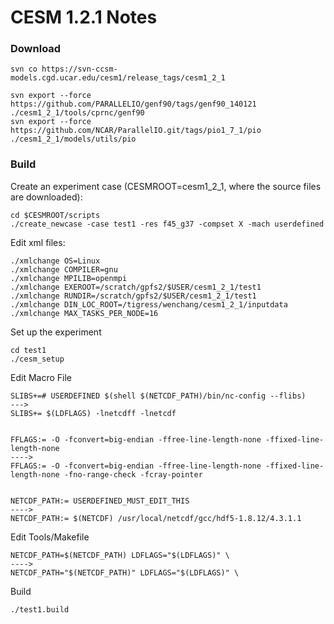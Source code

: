 # CESM 1.2.1 Notes

### Download
    svn co https://svn-ccsm-models.cgd.ucar.edu/cesm1/release_tags/cesm1_2_1

    svn export --force https://github.com/PARALLELIO/genf90/tags/genf90_140121 ./cesm1_2_1/tools/cprnc/genf90
    svn export --force https://github.com/NCAR/ParallelIO.git/tags/pio1_7_1/pio ./cesm1_2_1/models/utils/pio

### Build
Create an experiment case (CESMROOT=cesm1_2_1, where the source files are downloaded):

    cd $CESMROOT/scripts
    ./create_newcase -case test1 -res f45_g37 -compset X -mach userdefined
    
Edit xml files:

    ./xmlchange OS=Linux
    ./xmlchange COMPILER=gnu
    ./xmlchange MPILIB=openmpi
    ./xmlchange EXEROOT=/scratch/gpfs2/$USER/cesm1_2_1/test1
    ./xmlchange RUNDIR=/scratch/gpfs2/$USER/cesm1_2_1/test1
    ./xmlchange DIN_LOC_ROOT=/tigress/wenchang/cesm1_2_1/inputdata
    ./xmlchange MAX_TASKS_PER_NODE=16

Set up the experiment
    
    cd test1
    ./cesm_setup

Edit Macro File
    
    SLIBS+=# USERDEFINED $(shell $(NETCDF_PATH)/bin/nc-config --flibs)
    --->
    SLIBS+= $(LDFLAGS) -lnetcdff -lnetcdf
    
    
    FFLAGS:= -O -fconvert=big-endian -ffree-line-length-none -ffixed-line-length-none
    ---->    
    FFLAGS:= -O -fconvert=big-endian -ffree-line-length-none -ffixed-line-length-none -fno-range-check -fcray-pointer
    
    
    NETCDF_PATH:= USERDEFINED_MUST_EDIT_THIS
    ---->
    NETCDF_PATH:= $(NETCDF) /usr/local/netcdf/gcc/hdf5-1.8.12/4.3.1.1
    
Edit Tools/Makefile

    NETCDF_PATH=$(NETCDF_PATH) LDFLAGS="$(LDFLAGS)" \
    ---->    
    NETCDF_PATH="$(NETCDF_PATH)" LDFLAGS="$(LDFLAGS)" \

Build

    ./test1.build
